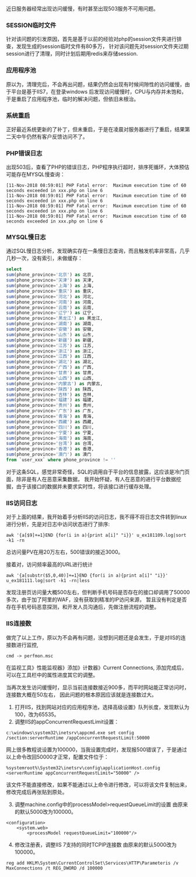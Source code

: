 近日服务器经常出现访问缓慢，有时甚至出现503服务不可用问题。

### SESSION临时文件
针对该问题的引发原因，首先是基于以前的经验对php的session文件夹进行排查，发现生成的session临时文件有80多万，
针对该问题先对session文件夹过期session进行了清理，同时计划后期用redis来存储session.

### 应用程序池
原以为，清理完后，不会再出问题，结果仍然会出现有时候间隙性的访问缓慢，由于平台是基于IIS7，在登录windows
后发现访问缓慢时，CPU与内存并未饱和，于是重启了应用程序池，临时的解决问题，但依旧未根治。

### 系统重启
正好最近系统更新的了补丁，但未重启，于是在凌晨对服务器进行了重启，结果第二天中午仍然有客户反馈访问不了。

### PHP错误日志
出现503后，查看了PHP的错误日志，PHP程序执行超时，排序死循环，大体预估可能存在MYSQL慢查询：
```
[11-Nov-2018 08:59:01] PHP Fatal error:  Maximum execution time of 60 seconds exceeded in xxx.php on line 6
[11-Nov-2018 08:59:01] PHP Fatal error:  Maximum execution time of 60 seconds exceeded in xxx.php on line 6
[11-Nov-2018 08:59:01] PHP Fatal error:  Maximum execution time of 60 seconds exceeded in xxx.php on line 6
[11-Nov-2018 08:59:01] PHP Fatal error:  Maximum execution time of 60 seconds exceeded in xxx.php on line 6
```
### MYSQL慢日志
通过SQL慢日志分析，发现确实存在一条慢日志查询，而且触发机率非常高，几乎几秒一次，没有索引，未做缓存：
```sql
select
sum(phone_province='北京') as 北京,
sum(phone_province='天津') as 天津,
sum(phone_province='上海') as 上海,
sum(phone_province='重庆') as 重庆,
sum(phone_province='河北') as 河北,
sum(phone_province='河南') as 河南,
sum(phone_province='云南') as 云南,
sum(phone_province='辽宁') as 辽宁,
sum(phone_province='黑龙江') as 黑龙江,
sum(phone_province='湖南') as 湖南,
sum(phone_province='安徽') as 安徽,
sum(phone_province='山东') as 山东,
sum(phone_province='新疆') as 新疆,
sum(phone_province='江苏') as 江苏,
sum(phone_province='浙江') as 浙江,
sum(phone_province='江西') as 江西,
sum(phone_province='湖北') as 湖北,
sum(phone_province='广西') as 广西,
sum(phone_province='甘肃') as 甘肃,
sum(phone_province='山西') as 山西,
sum(phone_province='内蒙古') as 内蒙古,
sum(phone_province='陕西') as 陕西,
sum(phone_province='吉林') as 吉林,
sum(phone_province='福建') as 福建,
sum(phone_province='贵州') as 贵州,
sum(phone_province='广东') as 广东,
sum(phone_province='青海') as 青海,
sum(phone_province='西藏') as 西藏,
sum(phone_province='四川') as 四川,
sum(phone_province='宁夏') as 宁夏,
sum(phone_province='海南') as 海南,
sum(phone_province='台湾') as 台湾,
sum(phone_province='香港') as 香港,
sum(phone_province='澳门') as 澳门
from `user_xxx` where phone_province != ''
```
对于这条SQL，感觉非常奇怪，SQL的调用自于平台的信息披露，这应该是冷门页面，除非是有人在恶意采集数据，
我开始怀疑，有人在恶意的进行平台数据挖掘，由于该接口的数据并未要求实时性，将该接口进行缓存处理。

### IIS访问日志
对于上面的结果，我开始着手分析IIS的访问日志，我不得不将日志文件转到linux进行分析，先是对日志中访问状态进行了排序:
```
awk '{a[$9]+=1}END {for(i in a){print a[i]" "i}}' u_ex181109.log|sort -k1 -rn
```
总访问量PV在用20万左右，500错误的接近3000。

接着对，访问频率最高的URL进行统计
```
awk '{a[substr($5,0,40)]+=1}END {for(i in a){print a[i]" "i}}' u_ex181111.log|sort -k1 -rn|less
```
发现注册页访问量大概500左右，但判断手机号码是否存在的接口却调用了50000多次，由于加了阿里的WAF，没有获取到精准的IP访问来源，
暂且没有判定是否存在手机号码恶意探测，和开发人员沟通后，先做注册流程的调整。

### IIS连接数
做完了以上工作，原以为不会再有问题，没想到问题还是会发生，于是对IIS的连接数进行监控,
```
cmd -> perfmon.msc
```
在监视工具》性能监视器》添加》计数器》Current Connections,
添加完成后，可以在工具栏中的属性进度其它的调整。  

当再次发生访问缓慢时，显示当前连接数接近900多，而平时网站能正常访问时，连接数大概在50左右，
因此问题的根本原因应该就是连接数过大。

1. 打开IIS，找到网站对应的应用程序池，选择高级设置》队列长度，发现默认为100，改为65535。
2. 调整IIS的appConcurrentRequestLimit设置：
```
c:\windows\system32\inetsrv\appcmd.exe set config /section:serverRuntime /appConcurrentRequestLimit:50000
```
网上很多教程说设置为100000，当我设置完成时，发现报500错误了，于是通过以上命令改回50000才正常，配置文件位于：
```
%systemroot%\System32\inetsrv\config\applicationHost.config
<serverRuntime appConcurrentRequestLimit="50000" />
```
该文件不能直接修改，如果不能通过以上命令进行修改，可以将该文件复制出来，修改完成后再张贴到原处。


3. 调整machine.config中的processModel>requestQueueLimit的设置
由原来的默认5000改为100000。
```
<configuration>
    <system.web>
        <processModel requestQueueLimit="100000"/>
```

4. 修改注册表，调整IIS 7支持的同时TCPIP连接数
由原来的默认5000改为100000。
```
reg add HKLM\System\CurrentControlSet\Services\HTTP\Parameteris /v MaxConnections /t REG_DWORD /d 100000 
```
